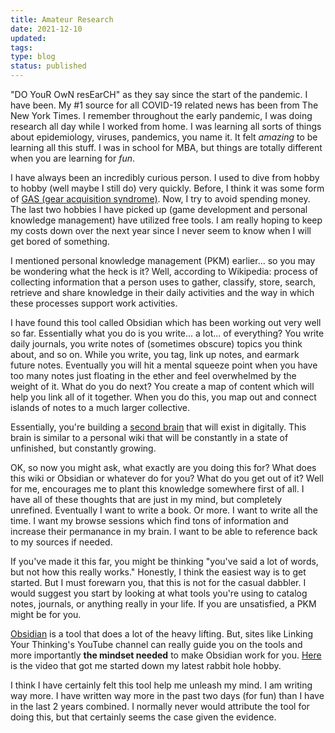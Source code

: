 ```yaml
---
title: Amateur Research
date: 2021-12-10
updated:
tags: 
type: blog
status: published
---
```


"DO YouR OwN resEarCH" as they say since the start of the pandemic. I have been. My #1 source for all COVID-19 related news has  been from The New York Times. I remember throughout the early pandemic, I was doing research all day while I worked from home. I was learning all sorts of things about epidemiology, viruses, pandemics, you name it. It felt *amazing* to be learning all this stuff. I was in school for MBA, but things are totally different when you are learning for *fun*.

I have always been an incredibly curious person. I used to dive from  hobby to hobby (well maybe I still do) very quickly. Before, I think it  was some form of [GAS (gear acquisition syndrome)](https://library.oapen.org/handle/20.500.12657/48282). Now, I try to avoid spending money.  The last two hobbies I have picked up (game development and personal knowledge management) have utilized  free tools. I am really hoping to keep my costs down over the next year  since I never seem to know when I will get bored of something.

I  mentioned personal knowledge management (PKM) earlier... so you may be  wondering what the heck is it? Well, according to Wikipedia: process of  collecting information that a person uses to gather, classify, store,  search, retrieve and share knowledge in their daily activities  and the  way in which these processes support work activities. 

I have  found this tool called Obsidian which has been working out very well so  far. Essentially what you do is you write... a lot... of everything? You write daily journals, you write notes of (sometimes obscure) topics you think about, and so on. While you write, you tag, link up notes, and  earmark future notes. Eventually you will hit a mental squeeze point  when you have too many notes just floating in the ether and feel  overwhelmed by the weight of it. What do you do next? You create a map  of content which will help you link all of it together. When you do  this, you map out and connect islands of notes to a much larger  collective.

Essentially, you're building a [second brain](https://dev.to/einargudnig/building-my-second-brain-with-obsidian-pt-i-4oc2) that will exist in digitally. This brain is similar to a personal wiki  that will be constantly in a state of unfinished, but constantly  growing.

OK, so now you might ask, what exactly are you doing this for? What does this wiki or Obsidian or whatever do for you? What do  you get out of it? Well for me, encourages me to plant this knowledge  somewhere first of all. I have all of these thoughts that are just in my mind, but completely unrefined. Eventually I want to write a book. Or  more. I want to write all the time. I want my browse sessions which find tons of information and increase their permanance in my brain. I want  to be able to reference back to my sources if needed.

If you've  made it this far, you might be thinking "you've said a lot of words, but not how this really works." Honestly, I think the easiest way is to get started. But I must forewarn you, that this is not for the casual  dabbler. I would suggest you start by looking at what tools you're using to catalog notes, journals, or anything really in your life. If you are unsatisfied, a PKM might be for you.

[Obsidian](https://obsidian.md/) is a tool that does a lot of the heavy lifting. But, sites like Linking Your Thinking's YouTube channel can really guide you on the tools and  more importantly **the mindset needed** to make Obsidian work for you. [Here](https://www.youtube.com/watch?v=QgbLb6QCK88) is the video that got me started down my latest rabbit hole hobby.

I think I have certainly felt this tool help me unleash my mind. I am  writing way more. I have written way more in the past two days (for fun) than I have in the last 2 years combined. I normally never would  attribute the tool for doing this, but that certainly seems the case  given the evidence.